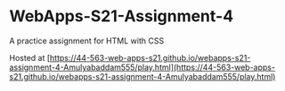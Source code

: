 # WebApps-S21-Assignment-4
A practice assignment for HTML with CSS

Hosted at [https://44-563-web-apps-s21.github.io/webapps-s21-assignment-4-Amulyabaddam555/play.html](https://44-563-web-apps-s21.github.io/webapps-s21-assignment-4-Amulyabaddam555/play.html)